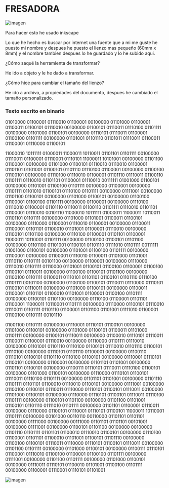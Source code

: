 # FRESADORA

![imagen](https://user-images.githubusercontent.com/78345639/115694377-17b7aa80-a361-11eb-8eef-245b01c95952.png)

Para hacer esto he usado inkscape

Lo que he hecho es buscar por internet una fuente que a mi me guste he puesto mi nombre y despues he puesto el lienzo mas pequeño (60mm x 8mm) y el  nombre tambien despues lo he guardado y lo he subido aqui.


¿Cómo saqué la herramienta de transformar?

He ido a objeto y le he dado a transformar.

¿Cómo hice para cambiar el tamaño del lienzo?

He ido a archivo, a propiedades del documento, despues he cambiado el tamaño personalizado.  


### Texto escrito en binario

01010000 01100001 01110010 01100001 00100000 01101000 01100001 01100011 01100101 01110010 00100000 01100101 01110011 01110100 01101111 00100000 01101000 01100101 00100000 01110101 01110011 01100001 01100100 01101111 00100000 01101001 01101110 01101011 01110011 01100011 01100001 01110000 01100101

11000010 10111111 01000011 11000011 10110011 01101101 01101111 00100000 01110011 01100001 01110001 01110101 11000011 10101001 00100000 01101100 01100001 00100000 01101000 01100101 01110010 01110010 01100001 01101101 01101001 01100101 01101110 01110100 01100001 00100000 01100100 01100101 00100000 01110100 01110010 01100001 01101110 01110011 01100110 01101111 01110010 01101101 01100001 01110010 00111111 01001000 01100101 00100000 01101001 01100100 01101111 00100000 01100001 00100000 01101111 01101010 01100101 01110100 01101111 00100000 01111001 00100000 01101100 01100101 00100000 01101000 01100101 00100000 01100100 01100001 01100100 01101111 00100000 01100001 00100000 01110100 01110010 01100001 01101110 01110011 01100110 01101111 01110010 01101101 01100001 01110010 00101110 11000010 10111111 01000011 11000011 10110011 01101101 01101111 00100000 01101000 01101001 01100011 01100101 00100000 01110000 01100001 01110010 01100001 00100000 01100011 01100001 01101101 01100010 01101001 01100001 01110010 00100000 01100101 01101100 00100000 01110100 01100001 01101101 01100001 11000011 10110001 01101111 00100000 01100100 01100101 01101100 00100000 01101100 01101001 01100101 01101110 01111010 01101111 00111111 01001000 01100101 00100000 01101001 01100100 01101111 00100000 01100001 00100000 01100001 01110010 01100011 01101000 01101001 01110110 01101111 00101100 00100000 01100001 00100000 01110000 01110010 01101111 01110000 01101001 01100101 01100100 01100001 01100100 01100101 01110011 00100000 01100100 01100101 01101100 00100000 01100100 01101111 01100011 01110101 01101101 01100101 01101110 01110100 01101111 00101100 00100000 01100100 01100101 01110011 01110000 01110101 01100101 01110011 00100000 01101000 01100101 00100000 01100011 01100001 01101101 01100010 01101001 01100001 01100100 01101111 00100000 01100101 01101100 00100000 01110100 01100001 01101101 01100001 11000011 10110001 01101111 00100000 01110000 01100101 01110010 01110011 01101111 01101110 01100001 01101100 01101001 01111010 01100001 01100100 01101111 00101110 

01001100 01101111 00100000 01110001 01110101 01100101 00100000 01101000 01100101 00100000 01101000 01100101 01100011 01101000 01101111 00100000 01100101 01110011 00100000 01100010 01110101 01110011 01100011 01100001 01110010 00100000 01110000 01101111 01110010 00100000 01101001 01101110 01110100 01100101 01110010 01101110 01100101 01110100 00100000 01110101 01101110 01100001 00100000 01100110 01110101 01100101 01101110 01110100 01100101 00100000 01110001 01110101 01100101 00100000 01100001 00100000 01101101 01101001 00100000 01101101 01100101 00100000 01100111 01110101 01110011 01110100 01100101 00100000 01101000 01100101 00100000 01110000 01110101 01100101 01110011 01110100 01101111 00100000 01101101 01101001 00100000 01101110 01101111 01101101 01100010 01110010 01100101 00100000 01111001 00100000 01100100 01100101 01110011 01110000 01110101 01100101 01110011 00100000 01101000 01100101 00100000 01110000 01110101 01100101 01110011 01110100 01101111 00100000 01100101 01101100 00100000 01101100 01101001 01100101 01101110 01111010 01101111 00100000 01101101 01100001 01110011 00100000 01110000 01100101 01110001 01110101 01100101 11000011 10110001 01101111 00100000 00101000 00110110 00110000 01101101 01101101 00100000 01111000 00100000 00111000 01101101 01101101 00101001 00100000 01111001 00100000 01100101 01101100 00100000 00100000 01101110 01101111 01101101 01100010 01110010 01100101 00100000 01110100 01100001 01101101 01100010 01101001 01100101 01101110 00100000 01100100 01100101 01110011 01110000 01110101 01100101 01110011 00100000 01101100 01101111 00100000 01101000 01100101 00100000 01100111 01110101 01100001 01110010 01100100 01100001 01100100 01101111 00100000 01111001 00100000 01101100 01101111 00100000 01101000 01100101 00100000 01110011 01110101 01100010 01101001 01100100 01101111 00100000 01100001 01110001 01110101 01101001

![imagen](https://user-images.githubusercontent.com/78345639/115704422-a7625680-a36b-11eb-90c4-e9842fe2ca4e.png)



